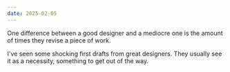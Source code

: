 ```yaml
---
date: 2025-02-05
---
```


One difference between a good designer and a mediocre one is the amount of times they revise a piece of work.

I've seen some shocking first drafts from great designers. They usually see it as a necessity, something to get out of the way.

